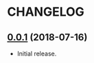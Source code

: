 # CHANGELOG

<a name="0.0.1"></a>
## [0.0.1](https://github.com/sgromkov/eiv-dictionary/releases/tag/v0.0.1) (2018-07-16)
* Initial release.